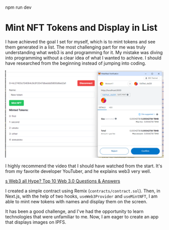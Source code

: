npm run dev

# Mint NFT Tokens and Display in List

I have achieved the goal I set for myself, which is to mint tokens and see them generated in a list. The most challenging part for me was truly understanding what web3 is and programming for it. My mistake was diving into programming without a clear idea of what I wanted to achieve. I should have researched from the beginning instead of jumping into coding.

![app](./public/readmeImages/token.png)

I highly recommend the video that I should have watched from the start. It's from my favorite developer YouTuber, and he explains web3 very well.

[s Web3 all Hype? Top 10 Web 3.0 Questions & Answers](https://youtu.be/wHTcrmhskto)

I created a simple contract using Remix (`contracts/contract.sol`). Then, in Next.js, with the help of two hooks, `useWeb3Provider` and `useMintNFT`, I am able to mint new tokens with names and display them on the screen.

It has been a good challenge, and I've had the opportunity to learn technologies that were unfamiliar to me. Now, I am eager to create an app that displays images on IPFS.

```

```
